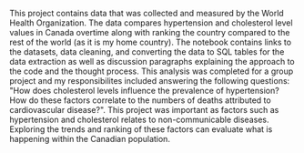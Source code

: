 This project contains data that was collected and measured by the World Health Organization. 
The data compares hypertension and cholesterol level values in Canada overtime along with ranking the country compared to the rest of the world (as it is my home country). 
The notebook contains links to the datasets, data cleaning, and converting the data to SQL tables for the data extraction as well as discussion paragraphs explaining the approach to the code and the thought process.
This analysis was completed for a group project and my responsibilites included answering the following questions: "How does cholesterol levels influence the prevalence of hypertension? How do these factors correlate to the numbers of deaths attributed to cardiovascular disease?".
This project was important as factors such as hypertension and cholesterol relates to non-communicable diseases. Exploring the trends and ranking of these factors can evaluate what is happening within 
the Canadian population. 
